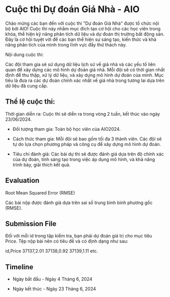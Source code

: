 # Cuộc thi Dự đoán Giá Nhà - AIO

Chào mừng các bạn đến với cuộc thi "Dự đoán Giá Nhà" được tổ chức nội bộ bởi AIO! Cuộc thi này nhằm mục đích tạo cơ hội cho các học viên trong khóa, thể hiện kỹ năng phân tích dữ liệu và dự đoán thị trường bất động sản. Đây là cơ hội tuyệt vời để các bạn thể hiện sự sáng tạo, kiến thức và khả năng phân tích của mình trong lĩnh vực đầy thử thách này.

Nội dung cuộc thi:

Các đội tham gia sẽ sử dụng dữ liệu lịch sử về giá nhà và các yếu tố liên quan để xây dựng các mô hình dự đoán giá nhà. Mỗi đội sẽ có thời gian nhất định để thu thập, xử lý dữ liệu, và xây dựng mô hình dự đoán của mình. Mục tiêu là đưa ra các dự đoán chính xác nhất về giá nhà trong tương lai dựa trên dữ liệu đã cung cấp.
## Thể lệ cuộc thi:

Thời gian diễn ra: 
Cuộc thi sẽ diễn ra trong vòng 2 tuần, kết thúc vào ngày 23/06/2024.

- Đối tượng tham gia: Toàn bộ học viên của AIO2024.

- Cách thức tham gia: Mỗi đội sẽ bao gồm tối đa 3 thành viên. Các đội sẽ tự do lựa chọn phương pháp và công cụ để xây dựng mô hình dự đoán.

- Tiêu chí đánh giá: Các bài dự thi sẽ được đánh giá dựa trên độ chính xác của dự đoán, tính sáng tạo trong việc áp dụng mô hình, và khả năng trình bày, giải thích kết quả.

## Evaluation

Root Mean Squared Error (RMSE)

Các bài nộp được đánh giá dựa trên sai số trung bình bình phương gốc (RMSE). 

## Submission File

Đối với mỗi id trong tập kiểm tra, bạn phải dự đoán giá trị cho mục tiêu Price. Tệp nộp bài nên có tiêu đề và có định dạng như sau:

id,Price
37137,2.01
37138,0.92
37139,1.11
etc.

## Timeline

- Ngày bắt đầu - Ngày 4 Tháng 6, 2024

- Ngày kết thúc - Ngày 23 Tháng 6, 2024

